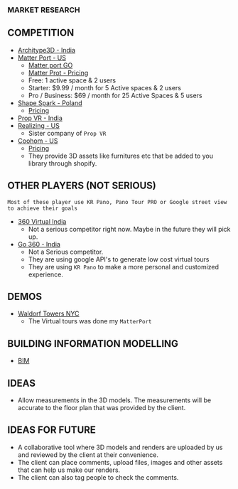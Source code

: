 ### MARKET RESEARCH

## COMPETITION

- [Architype3D - India](https://www.architype3d.com/services/)
- [Matter Port - US](https://matterport.com/industries/travel-hospitality)
  - [Matter port GO](https://go.matterport.com/RRE_EN.html?utm_source=google&utm_medium=ppc&utm_campaign=EN_APAC_IN_Converting&utm_content=614747938755&utm_term=3d%20for%20real%20estate&matchtype=p&device=c&gclid=CjwKCAjwo_KXBhAaEiwA2RZ8hMvAqZ4zPYV37eay3zmZ-x_Lf4rcLrdRlEC0wlIulrP1tLnAdI2TDRoCVagQAvD_BwE)
  - [Matter Prot - Pricing](https://buy.matterport.com/?_ga=2.244413637.1155533337.1660800156-314042086.1660800156)
  - Free: 1 active space & 2 users
  - Starter: $9.99 / month for 5 Active spaces & 2 users
  - Pro / Business: $69 / month for 25 Active Spaces & 5 users
- [Shape Spark - Poland](https://www.shapespark.com/)
  - [Pricing](https://www.shapespark.com/pricing)
- [Prop VR - India](https://www.propvr.in/#Home)
- [Realizing - US](https://realizing.io/)
  - Sister company of `Prop VR`
- [Coohom - US](https://www.coohom.com/b2b/products/3dviewer-and-ar)
  - [Pricing](https://www.coohom.com/pricing)
  - They provide 3D assets like furnitures etc that be added to you library through shopify.

## OTHER PLAYERS (NOT SERIOUS)

```
Most of these player use KR Pano, Pano Tour PRO or Google street view to achieve their goals
```

- [360 Virtual India](https://360virtualindia.in/services/)
  - Not a serious competitor right now. Maybe in the future they will pick up.
- [Go 360 - India](https://www.go360.in/virtual-tour-company/portfolio/osulloc-tea-museum-virtual-tour/)
  - Not a Serious competitor.
  - They are using google API's to generate low cost virtual tours
  - They are using `KR Pano` to make a more personal and customized experience.

## DEMOS

- [Waldorf Towers NYC](https://www.waldorftowers.nyc/en/amenities)
  - The Virtual tours was done my `MatterPort`

## BUILDING INFORMATION MODELLING

- [BIM](https://en.wikipedia.org/wiki/Building_information_modeling)

## IDEAS

- Allow measurements in the 3D models. The measurements will be accurate to the floor plan that was provided by the client.

## IDEAS FOR FUTURE

- A collaborative tool where 3D models and renders are uploaded by us and reviewed by the client at their convenience.
- The client can place comments, upload files, images and other assets that can help us make our renders.
- The client can also tag people to check the comments.
